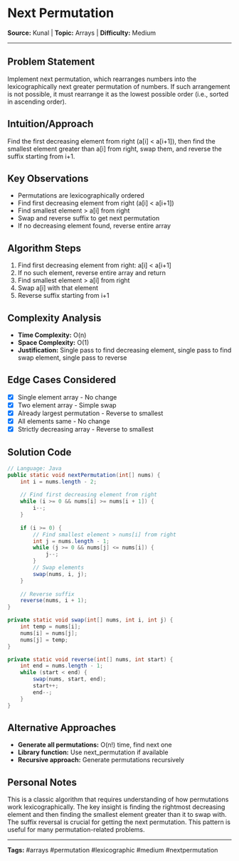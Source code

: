# Next Permutation

**Source:** Kunal | **Topic:** Arrays | **Difficulty:** Medium  

---

## Problem Statement
Implement next permutation, which rearranges numbers into the lexicographically next greater permutation of numbers. If such arrangement is not possible, it must rearrange it as the lowest possible order (i.e., sorted in ascending order).

## Intuition/Approach
Find the first decreasing element from right (a[i] < a[i+1]), then find the smallest element greater than a[i] from right, swap them, and reverse the suffix starting from i+1.

## Key Observations
- Permutations are lexicographically ordered
- Find first decreasing element from right (a[i] < a[i+1])
- Find smallest element > a[i] from right
- Swap and reverse suffix to get next permutation
- If no decreasing element found, reverse entire array

## Algorithm Steps
1. Find first decreasing element from right: a[i] < a[i+1]
2. If no such element, reverse entire array and return
3. Find smallest element > a[i] from right
4. Swap a[i] with that element
5. Reverse suffix starting from i+1

## Complexity Analysis
- **Time Complexity:** O(n)
- **Space Complexity:** O(1)
- **Justification:** Single pass to find decreasing element, single pass to find swap element, single pass to reverse

## Edge Cases Considered
- [x] Single element array - No change
- [x] Two element array - Simple swap
- [x] Already largest permutation - Reverse to smallest
- [x] All elements same - No change
- [x] Strictly decreasing array - Reverse to smallest

## Solution Code

```java
// Language: Java
public static void nextPermutation(int[] nums) {
    int i = nums.length - 2;
    
    // Find first decreasing element from right
    while (i >= 0 && nums[i] >= nums[i + 1]) {
        i--;
    }
    
    if (i >= 0) {
        // Find smallest element > nums[i] from right
        int j = nums.length - 1;
        while (j >= 0 && nums[j] <= nums[i]) {
            j--;
        }
        // Swap elements
        swap(nums, i, j);
    }
    
    // Reverse suffix
    reverse(nums, i + 1);
}

private static void swap(int[] nums, int i, int j) {
    int temp = nums[i];
    nums[i] = nums[j];
    nums[j] = temp;
}

private static void reverse(int[] nums, int start) {
    int end = nums.length - 1;
    while (start < end) {
        swap(nums, start, end);
        start++;
        end--;
    }
}
```

## Alternative Approaches
- **Generate all permutations:** O(n!) time, find next one
- **Library function:** Use next_permutation if available
- **Recursive approach:** Generate permutations recursively

## Personal Notes
This is a classic algorithm that requires understanding of how permutations work lexicographically. The key insight is finding the rightmost decreasing element and then finding the smallest element greater than it to swap with. The suffix reversal is crucial for getting the next permutation. This pattern is useful for many permutation-related problems.

---
**Tags:** #arrays #permutation #lexicographic #medium #nextpermutation 